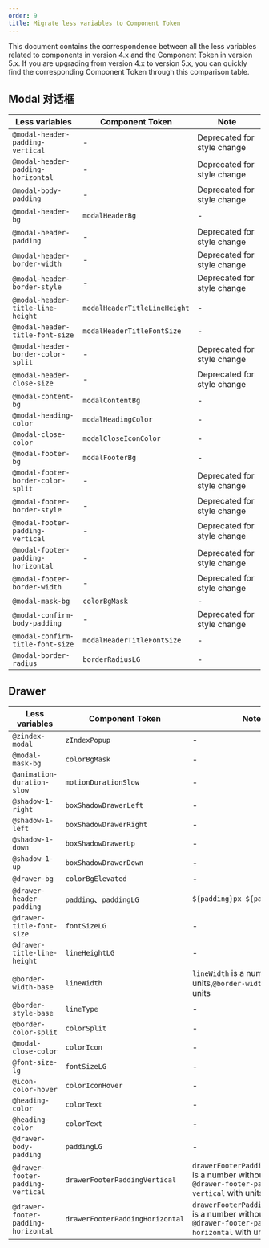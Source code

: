 ```yaml
---
order: 9
title: Migrate less variables to Component Token
---
```


This document contains the correspondence between all the less variables related to components in version 4.x and the Component Token in version 5.x. If you are upgrading from version 4.x to version 5.x, you can quickly find the corresponding Component Token through this comparison table.

<Alert message="Note: There are still some less variables that do not have a corresponding Component Token, and these variables have been deprecated in version 5.x."></Alert>

## Modal 对话框

<!-- prettier-ignore -->
| Less variables | Component Token | Note |
| --- | --- | --- |
| `@modal-header-padding-vertical` | - | Deprecated for style change |
| `@modal-header-padding-horizontal` | - | Deprecated for style change |
| `@modal-body-padding` | - | Deprecated for style change |
| `@modal-header-bg` | `modalHeaderBg` | - |
| `@modal-header-padding` | - | Deprecated for style change |
| `@modal-header-border-width` | - | Deprecated for style change |
| `@modal-header-border-style` | - | Deprecated for style change |
| `@modal-header-title-line-height` | `modalHeaderTitleLineHeight` | - |
| `@modal-header-title-font-size` | `modalHeaderTitleFontSize` | - |
| `@modal-header-border-color-split` | - | Deprecated for style change |
| `@modal-header-close-size` | - | Deprecated for style change |
| `@modal-content-bg` | `modalContentBg` | - |
| `@modal-heading-color` | `modalHeadingColor` | - |
| `@modal-close-color` | `modalCloseIconColor` | - |
| `@modal-footer-bg` | `modalFooterBg` | - |
| `@modal-footer-border-color-split` | - | Deprecated for style change |
| `@modal-footer-border-style` | - | Deprecated for style change |
| `@modal-footer-padding-vertical` | - | Deprecated for style change |
| `@modal-footer-padding-horizontal` | - | Deprecated for style change |
| `@modal-footer-border-width` | - | Deprecated for style change |
| `@modal-mask-bg` | `colorBgMask` | - |
| `@modal-confirm-body-padding` | - | Deprecated for style change |
| `@modal-confirm-title-font-size` | `modalHeaderTitleFontSize` | - |
| `@modal-border-radius` | `borderRadiusLG` | - |

## Drawer

<!-- prettier-ignore -->
| Less variables | Component Token | Note |
| --- | --- | --- |
| `@zindex-modal` | `zIndexPopup` | - |
| `@modal-mask-bg` | `colorBgMask` | - |
| `@animation-duration-slow` | `motionDurationSlow` | - |
| `@shadow-1-right` | `boxShadowDrawerLeft` | - |
| `@shadow-1-left` | `boxShadowDrawerRight` | - |
| `@shadow-1-down` | `boxShadowDrawerUp` | - |
| `@shadow-1-up` | `boxShadowDrawerDown` | - |
| `@drawer-bg` | `colorBgElevated` | - |
| `@drawer-header-padding` | `padding`、`paddingLG` | `${padding}px ${paddingLG}px` |
| `@drawer-title-font-size` | `fontSizeLG` | - |
| `@drawer-title-line-height` | `lineHeightLG` | - |
| `@border-width-base` | `lineWidth` | `lineWidth`  is a number without units,`@border-width-base` with units |
| `@border-style-base` | `lineType` | - |
| `@border-color-split` | `colorSplit` | - |
| `@modal-close-color` | `colorIcon` | - |
| `@font-size-lg` | `fontSizeLG` | - |
| `@icon-color-hover` | `colorIconHover` | - |
| `@heading-color` | `colorText` | - |
| `@heading-color` | `colorText` | - |
| `@drawer-body-padding` | `paddingLG` | - |
| `@drawer-footer-padding-vertical` | `drawerFooterPaddingVertical` | `drawerFooterPaddingVertical`  is a number without units, `@drawer-footer-padding-vertical` with units |
| `@drawer-footer-padding-horizontal` | `drawerFooterPaddingHorizontal` | `drawerFooterPaddingHorizontal`  is a number without units, `@drawer-footer-padding-horizontal` with units |
